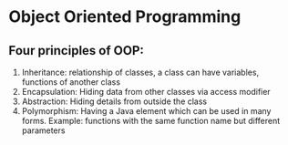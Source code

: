 # Object Oriented Programming
## Four principles of OOP: 
1. Inheritance: relationship of classes, a class can have variables, functions of another class
2. Encapsulation: Hiding data from other classes via access modifier
3. Abstraction: Hiding details from outside the class
4. Polymorphism: Having a Java element which can be used in many forms. Example: functions with the same function name but different parameters
